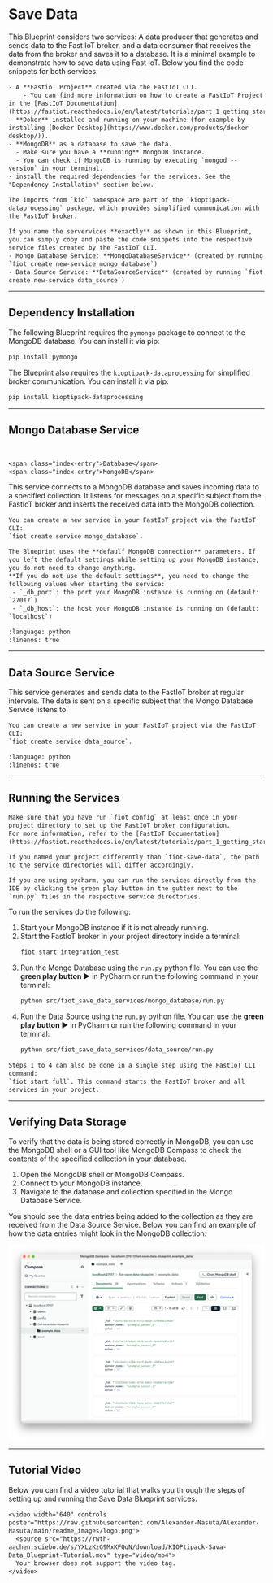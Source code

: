 # Save Data

This Blueprint considers two services: A data producer that generates and sends data to the Fast IoT broker, and a data consumer that receives the data from the broker and saves it to a database.
It is a minimal example to demonstrate how to save data using Fast IoT.
Below you find the code snippets for both services.

```{prereq}
- A **FastioT Project** created via the FastIoT CLI. 
    - You can find more information on how to create a FastIoT Project in the [FastIoT Documentation](https://fastiot.readthedocs.io/en/latest/tutorials/part_1_getting_started/01_first_project_setup.html).
- **Doker** installed and running on your machine (for example by installing [Docker Desktop](https://www.docker.com/products/docker-desktop/)).
- **MongoDB** as a database to save the data.
  - Make sure you have a **running** MongoDB instance. 
  - You can check if MongoDB is running by executing `mongod --version` in your terminal. 
- install the required dependencies for the services. See the "Dependency Installation" section below.
```

```{note}
The imports from `kio` namespace are part of the `kioptipack-dataprocessing` package, which provides simplified communication with the FastIoT broker.
```

```{tip}
If you name the servervices **exactly** as shown in this Blueprint, you can simply copy and paste the code snippets into the respective service files created by the FastIoT CLI.
- Mongo Database Service: **MongoDatabaseService** (created by running `fiot create new-service mongo_database`)
- Data Source Service: **DataSourceService** (created by running `fiot create new-service data_source`)
```
---

## Dependency Installation

The following Blueprint requires the `pymongo` package to connect to the MongoDB database.
You can install it via pip:
```bash
pip install pymongo
```
The Blueprint also requires the `kioptipack-dataprocessing` for simplified broker communication.
You can install it via pip:
```bash
pip install kioptipack-dataprocessing
```

---

## Mongo Database Service
```{index} single: Database 
```
```{index} single: MongoDB
```

```{raw} html
<span class="index-entry">Database</span>
<span class="index-entry">MongoDB</span>
```
This service connects to a MongoDB database and saves incoming data to a specified collection.
It listens for messages on a specific subject from the FastIoT broker and inserts the received data into the MongoDB collection.

```{note}
You can create a new service in your FastIoT project via the FastIoT CLI: 
`fiot create service mongo_database`.
```

```{note}
The Blueprint uses the **defaulf MongoDB connection** parameters. If you left the default settings while setting up your MongoDB instance, you do not need to change anything.
**If you do not use the default settings**, you need to change the following values when starting the service:
 - `_db_port`: the port your MongoDB instance is running on (default: `27017`)
 - `_db_host`: the host your MongoDB instance is running on (default: `localhost`)
```


```{literalinclude} ../../../fast-iot-example-projects/fiot-save-data/src/fiot_save_data_services/mongo_database/mongo_database_service.py
:language: python
:linenos: true
```

---

## Data Source Service
This service generates and sends data to the FastIoT broker at regular intervals.
The data is sent on a specific subject that the Mongo Database Service listens to.

```{note}
You can create a new service in your FastIoT project via the FastIoT CLI: 
`fiot create service data_source`.
```

```{literalinclude} ../../../fast-iot-example-projects/fiot-save-data/src/fiot_save_data_services/data_source/data_source_service.py
:language: python
:linenos: true
```

---

## Running the Services

```{note}
Make sure that you have run `fiot config` at least once in your project directory to set up the FastIoT broker configuration.
For more information, refer to the [FastIoT Documentation](https://fastiot.readthedocs.io/en/latest/tutorials/part_1_getting_started/02_fiot_config.html).
```

```{note}
If you named your project differently than `fiot-save-data`, the path to the service directories will differ accordingly.
```

```{tip}
If you are using pycharm, you can run the services directly from the IDE by clicking the green play button in the gutter next to the `run.py` files in the respective service directories.
```

To run the services do the following:
1. Start your MongoDB instance if it is not already running.
2. Start the FastIoT broker in your project directory inside a terminal:
   ```bash
   fiot start integration_test
   ```
3. Run the Mongo Database using the `run.py` python file. You can use the **green play button ▶️** in PyCharm or run the following command in your terminal:
   ```bash
   python src/fiot_save_data_services/mongo_database/run.py
   ```
4. Run the Data Source using the `run.py` python file. You can use the **green play button ▶️** in PyCharm or run the following command in your terminal:
   ```bash
   python src/fiot_save_data_services/data_source/run.py
   ```
   
```{tip}
Steps 1 to 4 can also be done in a single step using the FastIoT CLI command:
`fiot start full`. This command starts the FastIoT broker and all services in your project.
```

---

## Verifying Data Storage
To verify that the data is being stored correctly in MongoDB, you can use the MongoDB shell or a GUI tool like MongoDB Compass to check the contents of the specified collection in your database.
1. Open the MongoDB shell or MongoDB Compass.
2. Connect to your MongoDB instance. 
3. Navigate to the database and collection specified in the Mongo Database Service.

You should see the data entries being added to the collection as they are received from the Data Source Service.
Below you can find an example of how the data entries might look in the MongoDB collection:

![Blueprints](../_static/blueprint-sava-data-expected-mongo-state.png)

---

## Tutorial Video

Below you can find a video tutorial that walks you through the steps of setting up and running the Save Data Blueprint services.

```{raw} html
<video width="640" controls poster="https://raw.githubusercontent.com/Alexander-Nasuta/Alexander-Nasuta/main/readme_images/logo.png">
  <source src="https://rwth-aachen.sciebo.de/s/YXLzKzG9MxKFQqN/download/KIOPtipack-Sava-Data_Blueprint-Tutorial.mov" type="video/mp4">
  Your browser does not support the video tag.
</video>
```


